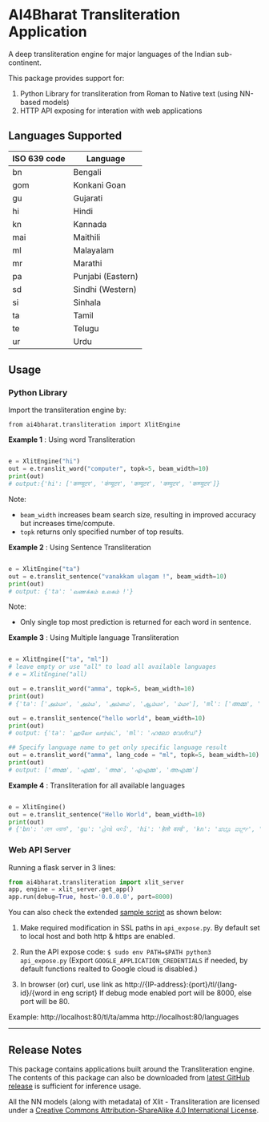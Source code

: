 # AI4Bharat Transliteration Application

A deep transliteration engine for major languages of the Indian sub-continent.

This package provides support for:
1. Python Library for transliteration from Roman to Native text (using NN-based models)
2. HTTP API exposing for interation with web applications

## Languages Supported

|ISO 639 code|Language|
|---|-----------------|
|bn |Bengali          |
|gom|Konkani Goan     |
|gu |Gujarati         |
|hi |Hindi            |
|kn |Kannada          |
|mai|Maithili         |
|ml |Malayalam        |
|mr |Marathi          |
|pa |Punjabi (Eastern)|
|sd |Sindhi (Western) |
|si |Sinhala          |
|ta |Tamil            |
|te |Telugu           |
|ur |Urdu             |

## Usage

### Python Library

Import the transliteration engine by:
```
from ai4bharat.transliteration import XlitEngine
```

**Example 1** : Using word Transliteration

```py

e = XlitEngine("hi")
out = e.translit_word("computer", topk=5, beam_width=10)
print(out)
# output:{'hi': ['कम्प्यूटर', 'कंप्यूटर', 'कम्पूटर', 'कम्पुटर', 'कम्प्युटर']}

```

Note:
- `beam_width` increases beam search size, resulting in improved accuracy but increases time/compute.
- `topk` returns only specified number of top results.

**Example 2** : Using Sentence Transliteration

```py

e = XlitEngine("ta")
out = e.translit_sentence("vanakkam ulagam !", beam_width=10)
print(out)
# output: {'ta': 'வணக்கம் உலகம் !'}

```

Note:
- Only single top most prediction is returned for each word in sentence.

**Example 3** : Using Multiple language Transliteration

```py

e = XlitEngine(["ta", "ml"])
# leave empty or use "all" to load all available languages
# e = XlitEngine("all)

out = e.translit_word("amma", topk=5, beam_width=10)
print(out)
# {'ta': ['அம்மா', 'அம்ம', 'அம்மை', 'ஆம்மா', 'ம்மா'], 'ml': ['അമ്മ', 'എമ്മ', 'അമ', 'എഎമ്മ', 'അഎമ്മ']}

out = e.translit_sentence("hello world", beam_width=10)
print(out)
# output: {'ta': 'ஹலோ வார்ல்ட்', 'ml': 'ഹലോ വേൾഡ്'}

## Specify language name to get only specific language result
out = e.translit_word("amma", lang_code = "ml", topk=5, beam_width=10)
print(out)
# output: ['അമ്മ', 'എമ്മ', 'അമ', 'എഎമ്മ', 'അഎമ്മ']

```

**Example 4** : Transliteration for all available languages
```py

e = XlitEngine()
out = e.translit_sentence("Hello World", beam_width=10)
print(out)
# {'bn': 'হেল ওয়ার্ল্ড', 'gu': 'હેલો વર્લ્ડ', 'hi': 'हेलो वर्ल्ड', 'kn': 'ಹೆಲ್ಲೊ ವರ್ಲ್ಡ್', 'gom': 'हॅलो वर्ल्ड', 'mai': 'हेल्लो वर्ल्ड', 'ml': 'ഹലോ വേൾഡ്', 'mr': 'हेलो वर्ल्ड', 'pa': 'ਹੇਲੋ ਵਰਲਡ', 'sd': 'هيلو ورلد', 'si': 'හිලෝ වර්ල්ඩ්', 'ta': 'ஹலோ வார்ல்ட்', 'te': 'హల్లో వరల్డ్', 'ur': 'ہیلو وارڈ'}

```


### Web API Server

Running a flask server in 3 lines:
```py
from ai4bharat.transliteration import xlit_server
app, engine = xlit_server.get_app()
app.run(debug=True, host='0.0.0.0', port=8000)
```

You can also check the extended [sample script](https://github.com/AI4Bharat/IndianNLP-Transliteration/blob/master/apps/api_expose.py) as shown below:

1. Make required modification in SSL paths in `api_expose.py`. By default set to local host and both http & https are enabled.

2. Run the API expose code:
`$ sudo env PATH=$PATH python3 api_expose.py`
(Export `GOOGLE_APPLICATION_CREDENTIALS` if needed, by default functions realted to Google cloud is disabled.)

3. In browser (or) curl, use link as http://{IP-address}:{port}/tl/{lang-id}/{word in eng script}
If debug mode enabled port will be 8000, else port will be 80.

Example:
http://localhost:80/tl/ta/amma
http://localhost:80/languages

---

## Release Notes

This package contains applications built around the Transliteration engine. The contents of this package can also be downloaded from [latest GitHub release](https://github.com/AI4Bharat/IndianNLP-Transliteration/releases/latest) is sufficient for inference usage.

All the NN models (along with metadata) of Xlit - Transliteration are licensed under a [Creative Commons Attribution-ShareAlike 4.0 International License][cc-by-sa].



[cc-by-sa]: http://creativecommons.org/licenses/by/4.0/
[cc-by-sa-image]: https://licensebuttons.net/l/by-sa/4.0/88x31.png
